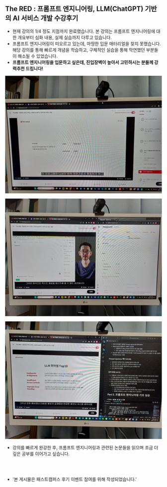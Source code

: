 
## The RED : 프롬프트 엔지니어링, LLM(ChatGPT) 기반의 AI 서비스 개발 수강후기

- 현재 강의의 1/4 정도 지점까지 완료했습니다. 본 강의는 프롬프트 엔지니어링에 대한 개요부터 심화 내용, 실제 실습까지 다루고 있습니다.
- 프롬프트 엔지니어링이 떠오르고 있는데, 마땅한 입문 매터리얼을 찾지 못했습니다. 해당 강의를 통해 빠르게 개념을 학습하고, 구체적인 실습을 통해 막연했던 부분들이 해소될 수 있었습니다.
- **프롬프트 엔지니어링을 입문하고 싶은데, 진입장벽이 높아서 고민하시는 분들께 강력추천 드립니다!**


![Alt text](image-3.png)



![Alt text](image-1.png)


![Alt text](image.png)


- 강의를 빠르게 완강한 후, 프롬프트 엔지니어링과 관련된 논문들을 읽으며 조금 더 깊은 공부를 이어가고 싶습니다.


<br><br>
- '본 게시물은 패스트캠퍼스 후기 이벤트 참여를 위해 작성되었습니다.'
